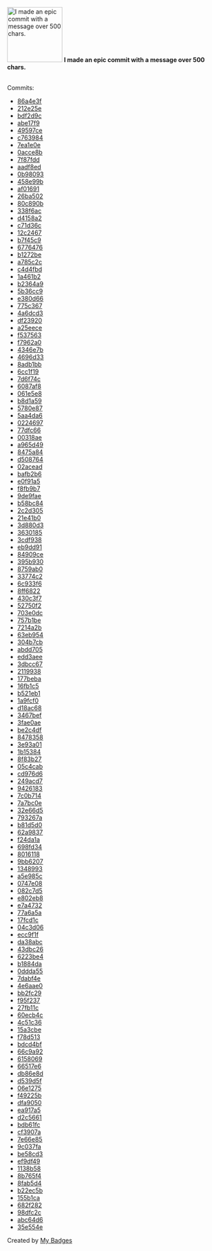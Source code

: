 <img src="https://my-badges.github.io/my-badges/epic-commit.png" alt="I made an epic commit with a message over 500 chars." title="I made an epic commit with a message over 500 chars." width="128">
<strong>I made an epic commit with a message over 500 chars.</strong>
<br><br>

Commits:

- <a href="https://github.com/mmichie/m28/commit/86a4e3faeb7043151a58f2572aaefd37f6111e08">86a4e3f</a>
- <a href="https://github.com/mmichie/m28/commit/212e25e567907457e05489bcc2fdbc00fbf09698">212e25e</a>
- <a href="https://github.com/mmichie/m28/commit/bdf2d9c83405d1219b9275a57d0af9abd2462f51">bdf2d9c</a>
- <a href="https://github.com/mmichie/m28/commit/abe17f9965eef220336f821ed72a97548218a548">abe17f9</a>
- <a href="https://github.com/mmichie/m28/commit/49597ce354c8d1c90aa47a360bed179431b40ab3">49597ce</a>
- <a href="https://github.com/mmichie/m28/commit/c763984b1ad9334e965f627d41c60c3d5e280913">c763984</a>
- <a href="https://github.com/mmichie/m28/commit/7ea1e0e8f8f35ce02681c3327d6c78df78b1585a">7ea1e0e</a>
- <a href="https://github.com/mmichie/m28/commit/0acce8bd5fe59df2114a69eac0b3d5240205355d">0acce8b</a>
- <a href="https://github.com/mmichie/m28/commit/7f87fdd00a24887143847a7e42b370f81c6be59a">7f87fdd</a>
- <a href="https://github.com/mmichie/m28/commit/aadf8edf5206f03cd36880f8cd6de5bc40fbde97">aadf8ed</a>
- <a href="https://github.com/mmichie/m28/commit/0b980939d3159af3b4c3090eeeb50a719b3eb6bd">0b98093</a>
- <a href="https://github.com/mmichie/m28/commit/458e99b7977f8de404cdbdb3f1035f37358d90fc">458e99b</a>
- <a href="https://github.com/mmichie/m28/commit/af016910d2bebe8ddc6be0c8b3a996012d59dd59">af01691</a>
- <a href="https://github.com/mmichie/m28/commit/26ba502a4a9e00394f9a3f62755b5fc739a09b2d">26ba502</a>
- <a href="https://github.com/mmichie/m28/commit/80c890befe04a4e54cad3d24e25ac978f2fc0be1">80c890b</a>
- <a href="https://github.com/mmichie/m28/commit/338f6ac47bffb49c7de553d189439d952d16fe7b">338f6ac</a>
- <a href="https://github.com/mmichie/m28/commit/d4158a272000d41451031506e60208af91abdaf4">d4158a2</a>
- <a href="https://github.com/mmichie/m28/commit/c71d36c2932095ab24d03eb823975ebc47c79c3d">c71d36c</a>
- <a href="https://github.com/mmichie/m28/commit/12c2467fef5eee626aa9d04e32170b3c4788065d">12c2467</a>
- <a href="https://github.com/mmichie/m28/commit/b7f45c91a86a65ff9927c1356e1e2efdb6d244fe">b7f45c9</a>
- <a href="https://github.com/mmichie/m28/commit/67764766fc8dd515447fb1797ae144c88156d85f">6776476</a>
- <a href="https://github.com/mmichie/m28/commit/b1272bec62b189b6b52ce6ac6db4ca797beef87d">b1272be</a>
- <a href="https://github.com/mmichie/m28/commit/a785c2cbab51b4b1b3434cebd16379585582047e">a785c2c</a>
- <a href="https://github.com/mmichie/m28/commit/c4d4fbd6558ce02f02c129fab9ffd78c46ac0370">c4d4fbd</a>
- <a href="https://github.com/mmichie/m28/commit/1a461b2c6c97e1dc9e35d8f2b2d830275d7e0770">1a461b2</a>
- <a href="https://github.com/mmichie/m28/commit/b2364a96af3c682d4b103aaa02550b3d21cd1c69">b2364a9</a>
- <a href="https://github.com/mmichie/m28/commit/5b36cc9cfee33ea15bdc93b6ca8d0718edc48f6c">5b36cc9</a>
- <a href="https://github.com/mmichie/m28/commit/e380d66408f3fd2f854dd368d523706b5d6aa2ff">e380d66</a>
- <a href="https://github.com/mmichie/m28/commit/775c3672c34eb9a184af5a918ceeb0a05cc5388b">775c367</a>
- <a href="https://github.com/mmichie/m28/commit/4a6dcd3fbfab01fb814a8d166a6d9df047fa1078">4a6dcd3</a>
- <a href="https://github.com/mmichie/m28/commit/df23920addf60b958613d38f33d73760b5edec8f">df23920</a>
- <a href="https://github.com/mmichie/m28/commit/a25eece7f28567e0465d59a60e189016770305de">a25eece</a>
- <a href="https://github.com/mmichie/m28/commit/f5375639b799fdc5c1c11ba714d8f690b70c06ea">f537563</a>
- <a href="https://github.com/mmichie/m28/commit/f7962a05e23e51456fec9b5a4d31ac2d450b0be7">f7962a0</a>
- <a href="https://github.com/mmichie/m28/commit/4346e7b7c3148629ca89916be11fe434555348b1">4346e7b</a>
- <a href="https://github.com/mmichie/m28/commit/4696d332bf29cf868729281336d68ce8df0baafb">4696d33</a>
- <a href="https://github.com/mmichie/m28/commit/8adb1bb776e537a7779da180cae17a7fedd54ef5">8adb1bb</a>
- <a href="https://github.com/mmichie/m28/commit/6cc1f199569e01d3dd5aa038ec3b8f0d4a8f6531">6cc1f19</a>
- <a href="https://github.com/mmichie/m28/commit/7d6f74cbcedaa1e7c207e3cd3b8ab64da89c585c">7d6f74c</a>
- <a href="https://github.com/mmichie/m28/commit/6087af88fb026fc8ca29ffe0e01d14aaa405799f">6087af8</a>
- <a href="https://github.com/mmichie/m28/commit/061e5e8a2c0262d4dff3114e40ce309811f52737">061e5e8</a>
- <a href="https://github.com/mmichie/m28/commit/b8d1a59597cb84fb726b91463e65779a338b79a0">b8d1a59</a>
- <a href="https://github.com/mmichie/m28/commit/5780e8702e6e1601948b53dc3bc2a579a1ccf294">5780e87</a>
- <a href="https://github.com/mmichie/m28/commit/5aa4da60a84faa385d40b49c70faad1228173cd4">5aa4da6</a>
- <a href="https://github.com/mmichie/m28/commit/022469799937bb16efbe0d4ebdc3c259463a0f8d">0224697</a>
- <a href="https://github.com/mmichie/m28/commit/77dfc66e2a9b80a06e3d8604eea7dba1e295e430">77dfc66</a>
- <a href="https://github.com/mmichie/m28/commit/00318aeb5c637375bb3967c743df568fe6bcc0a2">00318ae</a>
- <a href="https://github.com/mmichie/m28/commit/a965d49d7f1bc8c03d11a7ea008ba5ac14775fa6">a965d49</a>
- <a href="https://github.com/mmichie/m28/commit/8475a8450300c6db6aef7502fdcf521ae767272a">8475a84</a>
- <a href="https://github.com/mmichie/m28/commit/d508764d68672379af53cf21926bdbc8ff74dc1b">d508764</a>
- <a href="https://github.com/mmichie/m28/commit/02acead3423ea1f3e33277697bd702784b4fd537">02acead</a>
- <a href="https://github.com/mmichie/m28/commit/bafb2b6eda1621280886322752d74a624daea63e">bafb2b6</a>
- <a href="https://github.com/mmichie/m28/commit/e0f91a5ef1d8b7fd99ee5375b14f16b987649e56">e0f91a5</a>
- <a href="https://github.com/mmichie/m28/commit/f8fb9b78b02d0657b08a9f500601f992273502e0">f8fb9b7</a>
- <a href="https://github.com/mmichie/m28/commit/9de9fae99f5b0e70a63b94bde8c37754668f2ba3">9de9fae</a>
- <a href="https://github.com/mmichie/m28/commit/b58bc8487ed1b4fd252ded8bf4c37b16637b06c0">b58bc84</a>
- <a href="https://github.com/mmichie/m28/commit/2c2d3051c1dab084189704be850d8378bbb978a8">2c2d305</a>
- <a href="https://github.com/mmichie/m28/commit/21e41b065829dfdde2999128f03b6643d3282454">21e41b0</a>
- <a href="https://github.com/mmichie/m28/commit/3d880d384dd0ab1d4b87e746382027f743bcd56e">3d880d3</a>
- <a href="https://github.com/mmichie/m28/commit/3630185cb96de0c917a164185111071bb0e42e52">3630185</a>
- <a href="https://github.com/mmichie/m28/commit/3cdf938f36c2ec40cbc7d9634c51f873c6b84f3f">3cdf938</a>
- <a href="https://github.com/mmichie/m28/commit/eb9dd91982cec1a7e52cb277d69bb3d82ca0342f">eb9dd91</a>
- <a href="https://github.com/mmichie/m28/commit/84909ce00291aa9b15635763998bf314e48d3e40">84909ce</a>
- <a href="https://github.com/mmichie/m28/commit/395b930a38fc05b2978b4aa57e6be5e505a5108f">395b930</a>
- <a href="https://github.com/mmichie/m28/commit/8759ab01cc515dd36dd03370d6739e5586650c75">8759ab0</a>
- <a href="https://github.com/mmichie/m28/commit/33774c20cbbf914dd24fd2cb8bdc846f4b5d09f1">33774c2</a>
- <a href="https://github.com/mmichie/m28/commit/6c933f6b5c67616e43e68ba6c9ff1460eb5862bf">6c933f6</a>
- <a href="https://github.com/mmichie/m28/commit/8ff68229e329cc8d4a96bf6441ef1cd4c3d96e35">8ff6822</a>
- <a href="https://github.com/mmichie/m28/commit/430c3f719580803bcd34ada4156c21fa91fbb0ee">430c3f7</a>
- <a href="https://github.com/mmichie/m28/commit/52750f21ad87df36b1475d2958fe190bb51230fe">52750f2</a>
- <a href="https://github.com/mmichie/m28/commit/703e0dc091d16b8c8e1e590fc232e5b51a01adb8">703e0dc</a>
- <a href="https://github.com/mmichie/m28/commit/757b1becba7d7aad13dae0c25004a236caa57a3e">757b1be</a>
- <a href="https://github.com/mmichie/m28/commit/7214a2b4b40b628b26e1c1fb3c6a6ffcc57dd94e">7214a2b</a>
- <a href="https://github.com/mmichie/m28/commit/63eb954a04f403731e8ba66c6738ee7e0d9ce727">63eb954</a>
- <a href="https://github.com/mmichie/m28/commit/304b7cb9e017e48131456ed1e0eeaf473e858455">304b7cb</a>
- <a href="https://github.com/mmichie/m28/commit/abdd70595b5189d0ce9561c2dc52ea30df6c9bd4">abdd705</a>
- <a href="https://github.com/mmichie/m28/commit/edd3aeea2370895f1b92aac5e2084bfb7e821945">edd3aee</a>
- <a href="https://github.com/mmichie/gosh/commit/3dbcc671460d569d36251ecdc0f6955d5794bccc">3dbcc67</a>
- <a href="https://github.com/mmichie/gosh/commit/21199388db5041fc49be3a7d4cabaada34c14cd8">2119938</a>
- <a href="https://github.com/mmichie/gosh/commit/177bebad7e3f86eb2ce47ce24633df8bcc714401">177beba</a>
- <a href="https://github.com/mmichie/gosh/commit/16fb1c5e09e2358c760f56736a39b56e12c326c4">16fb1c5</a>
- <a href="https://github.com/mmichie/gosh/commit/b521eb101baedc779ae52283efb331b4fb0ce759">b521eb1</a>
- <a href="https://github.com/mmichie/gosh/commit/1a9fcf069fa7622ce2ce2f5384b616b99f1e6046">1a9fcf0</a>
- <a href="https://github.com/mmichie/gosh/commit/d18ac68885e80a787ac4237fdd307caa20351494">d18ac68</a>
- <a href="https://github.com/mmichie/gosh/commit/3467bef5a8d7a0722c0b3104a193708b1fd4a2a2">3467bef</a>
- <a href="https://github.com/mmichie/gosh/commit/3fae0ae3353442d9863a290e285a94b514a20de5">3fae0ae</a>
- <a href="https://github.com/mmichie/gosh/commit/be2c4df0fbd53b740058fdb1c09e194ad156a451">be2c4df</a>
- <a href="https://github.com/mmichie/gosh/commit/8478358a8ab78a5e5e653cc6c6ba4a889e634956">8478358</a>
- <a href="https://github.com/mmichie/gosh/commit/3e93a01384a2bef1fbf171482269dcf7a8a8f24f">3e93a01</a>
- <a href="https://github.com/mmichie/rustyhook/commit/1b153847ee9fc1a9dd7a25f222856e544beab0f4">1b15384</a>
- <a href="https://github.com/mmichie/rustyhook/commit/8f83b276a6d6739baacc19d2359eecc0e1958a11">8f83b27</a>
- <a href="https://github.com/mmichie/rustyhook/commit/05c4cab06f9ecd2d34330dc2376332be8c11befd">05c4cab</a>
- <a href="https://github.com/mmichie/rustyhook/commit/cd976d623c6390164146b00857dac134cc55f628">cd976d6</a>
- <a href="https://github.com/mmichie/rustyhook/commit/249acd79fb5ad126e235cea9a2896579c5bdd00a">249acd7</a>
- <a href="https://github.com/mmichie/rustyhook/commit/94261832e03f4399f46a2fdb82d3d947e4efb565">9426183</a>
- <a href="https://github.com/mmichie/rustyhook/commit/7c0b7142cfab3b73aec0efcec0e47115c3223ba3">7c0b714</a>
- <a href="https://github.com/mmichie/rustyhook/commit/7a7bc0e9783550338f5b17cf6715d41aafb1f6b0">7a7bc0e</a>
- <a href="https://github.com/mmichie/rustyhook/commit/32e66d5db5915f1dcc38e0448c1adad8866437fd">32e66d5</a>
- <a href="https://github.com/mmichie/rustyhook/commit/793267ab13c6da9906d91ee8eabd6a96f1578707">793267a</a>
- <a href="https://github.com/mmichie/rustyhook/commit/b81d5d0e6739aede8269d87003b1a7e3656a3262">b81d5d0</a>
- <a href="https://github.com/mmichie/rustyhook/commit/62a9837347d0ceaaab1c3e6284857dc898eb4cae">62a9837</a>
- <a href="https://github.com/mmichie/rustyhook/commit/f24da1ae923192276e6d431ba5249013b7d09a06">f24da1a</a>
- <a href="https://github.com/mmichie/cardsharp/commit/698fd3410a3d9aa82d7361bbffd45536adee11a6">698fd34</a>
- <a href="https://github.com/mmichie/cardsharp/commit/801611833e9bd07341c407e391871cfe9da8dd04">8016118</a>
- <a href="https://github.com/mmichie/cardsharp/commit/9bb6207183d3038893f6999022f7de6f1b9edf19">9bb6207</a>
- <a href="https://github.com/mmichie/cardsharp/commit/1348993bbcb7c0e6bf0f0e4e92398cd4401cf10d">1348993</a>
- <a href="https://github.com/mmichie/cardsharp/commit/a5e985cddfc23615101caaefa46199790c263f91">a5e985c</a>
- <a href="https://github.com/mmichie/cardsharp/commit/0747e080e76a1a222515d99981e1193c15e6841f">0747e08</a>
- <a href="https://github.com/mmichie/cardsharp/commit/082c7d5295c34bf1614f56df873b14cf31288f33">082c7d5</a>
- <a href="https://github.com/mmichie/cardsharp/commit/e802eb843a42900accb16607e44bec2358ce0d89">e802eb8</a>
- <a href="https://github.com/mmichie/cardsharp/commit/e7a4732a0b8b55628624ffcdbc099b80d2738674">e7a4732</a>
- <a href="https://github.com/mmichie/cardsharp/commit/77a6a5a68d0b8aaa1c65edaaa516d4ba246b3eda">77a6a5a</a>
- <a href="https://github.com/mmichie/cardsharp/commit/17fcd1c1e5dc3325dc1c49fff836ec4bd4b0232a">17fcd1c</a>
- <a href="https://github.com/mmichie/cardsharp/commit/04c3d0617d5974de42206caae8ab5bfaf4884225">04c3d06</a>
- <a href="https://github.com/mmichie/cardsharp/commit/ecc9f1f5c72b4c9a33853629233c16a44aa8afc2">ecc9f1f</a>
- <a href="https://github.com/mmichie/cardsharp/commit/da38abcca824e910736e564fb13a8d81e5e8b7f0">da38abc</a>
- <a href="https://github.com/mmichie/cardsharp/commit/43dbc26f8a805057452215161566b761994be024">43dbc26</a>
- <a href="https://github.com/mmichie/cardsharp/commit/6223be40e8af45760199c496eec1c472e49519d1">6223be4</a>
- <a href="https://github.com/mmichie/cardsharp/commit/b1884dafaac53b031f1ed0a09be1e6467b5e8516">b1884da</a>
- <a href="https://github.com/mmichie/cardsharp/commit/0ddda554fc6068fa9c6215d75e1f0f717c523b7a">0ddda55</a>
- <a href="https://github.com/mmichie/cardsharp/commit/7dabf4ee56ef03e64d611f56ea9f246480d4e386">7dabf4e</a>
- <a href="https://github.com/mmichie/cardsharp/commit/4e6aae0d56f24d90fba8264612d615ef45b739f4">4e6aae0</a>
- <a href="https://github.com/mmichie/dotfiles/commit/bb2fc29825eaa012abf4bf57cb4434521e542662">bb2fc29</a>
- <a href="https://github.com/mmichie/dotfiles/commit/f95f237afbcf54d9d88566d6fa90ea70d872e84e">f95f237</a>
- <a href="https://github.com/mmichie/dotfiles/commit/27fb11cd9fa68d9a58cbe10afd22a65bb08df79a">27fb11c</a>
- <a href="https://github.com/mmichie/dotfiles/commit/60ecb4c20810ccdb37a0e9b49db7616e5fc1d9d4">60ecb4c</a>
- <a href="https://github.com/mmichie/dotfiles/commit/4c51c36745c50a741e27bc6f0258fc5c1382699e">4c51c36</a>
- <a href="https://github.com/mmichie/dotfiles/commit/15a3cbed2210eb2093a34c1f63a066a6b7ca583e">15a3cbe</a>
- <a href="https://github.com/mmichie/dotfiles/commit/f78d513cabfa20c70f8b806489298bb50a8a4174">f78d513</a>
- <a href="https://github.com/mmichie/dotfiles/commit/bdcd4bfcadbd1b197f8d59d8220e5491a4f59e13">bdcd4bf</a>
- <a href="https://github.com/mmichie/dotfiles/commit/66c9a9291a3f58861529f80d585e7fd2e4c13610">66c9a92</a>
- <a href="https://github.com/mmichie/dotfiles/commit/6158069ea3a34efae51457b5725f2ff8a1834649">6158069</a>
- <a href="https://github.com/mmichie/dotfiles/commit/66517e6d8739b34684a59f149e4c7ef2d06aad85">66517e6</a>
- <a href="https://github.com/mmichie/dotfiles/commit/db86e8d53a0a7c405f751168f21aeb89be677cf7">db86e8d</a>
- <a href="https://github.com/mmichie/sparkback/commit/d539d5f6754e4870e49c7725e8baebd5335c0400">d539d5f</a>
- <a href="https://github.com/mmichie/sparkback/commit/06e1275c76446b2a446b430da3c08146bbc4257d">06e1275</a>
- <a href="https://github.com/mmichie/sparkback/commit/f49225bf847aa7b254a5d33ab1c7d679c824db58">f49225b</a>
- <a href="https://github.com/mmichie/sparkback/commit/dfa9050035627065e9cfbccb6ba2b59913a5277c">dfa9050</a>
- <a href="https://github.com/mmichie/sparkback/commit/ea917a58b85afc879e5fcf145d39a1057b43a063">ea917a5</a>
- <a href="https://github.com/mmichie/sparkback/commit/d2c566135ad705d67080ab3ccbc35c1f8d11a2d2">d2c5661</a>
- <a href="https://github.com/mmichie/fishjelly/commit/bdb61fcb7cb8587d7d264014c501992061c4036b">bdb61fc</a>
- <a href="https://github.com/mmichie/fishjelly/commit/cf3907aca47417072a1756e5c358f4329b340cb8">cf3907a</a>
- <a href="https://github.com/mmichie/fishjelly/commit/7e66e85c443200c4cdfe48152c94f72560ee80ed">7e66e85</a>
- <a href="https://github.com/mmichie/fishjelly/commit/9c037fa5abb64ab63f0eb460383e5428d26c602a">9c037fa</a>
- <a href="https://github.com/mmichie/fishjelly/commit/be58cd3a9bbe811d49a61c0907d2085315d2eeb6">be58cd3</a>
- <a href="https://github.com/mmichie/fishjelly/commit/ef9df4958cc3fa39f77a1ee842be2264136913ba">ef9df49</a>
- <a href="https://github.com/mmichie/fishjelly/commit/1138b58d893cbbb90497598a13745a6915104727">1138b58</a>
- <a href="https://github.com/mmichie/fishjelly/commit/8b765f44a2023df29e9bbe8ed452292fd75fcf4a">8b765f4</a>
- <a href="https://github.com/mmichie/fishjelly/commit/8fab5d484d4dc46f5c67436b43f953da791a4ce9">8fab5d4</a>
- <a href="https://github.com/mmichie/fishjelly/commit/b22ec5b6aa73d270998f26ea9db3c170daa231ba">b22ec5b</a>
- <a href="https://github.com/mmichie/fishjelly/commit/155b1ca4d5b0a1b3750919e3e11bed6a7b52b83e">155b1ca</a>
- <a href="https://github.com/mmichie/fishjelly/commit/682f282ef43af6d55040a0e14637a776d6a59849">682f282</a>
- <a href="https://github.com/mmichie/fishjelly/commit/98dfc2cb01b04d79af95ae2c7f807681828841c8">98dfc2c</a>
- <a href="https://github.com/mmichie/fishjelly/commit/abc64d61ed5135fc7713d35ab61b41a3db436c60">abc64d6</a>
- <a href="https://github.com/mmichie/fishjelly/commit/35e554e742dd462f469eda94b2acdd483dd0472f">35e554e</a>


Created by <a href="https://github.com/my-badges/my-badges">My Badges</a>